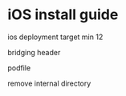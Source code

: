 # iOS install guide

ios deployment target min 12

bridging header

podfile

remove internal directory
